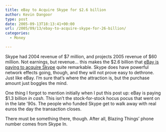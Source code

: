 ```yaml
---
title: eBay to Acquire Skype for $2.6 billion
author: Kevin Dangoor
type: post
date: 2005-09-13T18:13:41+00:00
url: /2005/09/13/ebay-to-acquire-skype-for-26-billion/
categories:
  - Money

---
```

Skype had 2004 revenue of $7 million, and projects 2005 revenue of $60 million. Not earnings, but revenue&#8230; this makes the $2.6 billion that [eBay is paying to acquire Skype][1] quite remarkable. Skype does have powerful network effects going, though, and they will not prove easy to dethrone. Just like eBay. I&#8217;m sure that&#8217;s where the attraction is, but the purchase amount just boggles the mind.

One thing I forgot to mention initially when I put this post up: eBay is paying $1.3 billion _in cash_. This isn&#8217;t the stock-for-stock hocus pocus that went on in the late &#8217;90s. The people who funded Skype get to walk away with real euros the day the transaction closes.

There must be something there, though. After all, Blazing Things&#8217; phone number comes from Skype In.

 [1]: http://www.skype.com/company/news/2005/skype_ebay.html